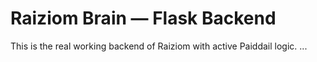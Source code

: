 # Raiziom Brain — Flask Backend

This is the real working backend of Raiziom with active Paiddail logic.
...

